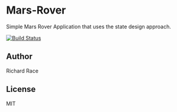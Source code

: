 Mars-Rover
==========

Simple Mars Rover Application that uses the state design approach.

[![Build Status](https://secure.travis-ci.org/richrace/Mars-Rover.png)](http://travis-ci.org/ngsmrk/comix_scraper)

## Author 

Richard Race


## License

MIT
